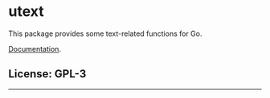 # utext

This package provides some text-related functions for Go.

[Documentation](https://pkg.go.dev/github.com/mark-summerfield/utext).

## License: GPL-3


---
